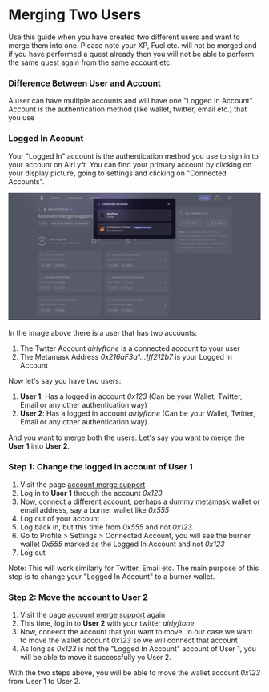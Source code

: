 # Merging Two Users

Use this guide when you have created two different users and want to merge them into one. Please note your XP, Fuel etc. will not be merged and if you have performed a quest already then you will not be able to perform the same quest again from the same account etc.

### Difference Between User and Account
A user can have multiple accounts and will have one "Logged In Account". Account is the authentication method (like wallet, twitter, email etc.) that you use 

### Logged In Account
Your "Logged In" account is the authentication method you use to sign in to your account on AirLyft. You can find your primary account by clicking on your display picture, going to settings and clicking on "Connected Accounts".

![Connected Accounts](../images/accountmerge1.png)

In the image above there is a user that has two accounts:
1. The Twtter Account _airlyftone_ is a connected account to your user
1. The Metamask Address _0x216aF3a1...1ff212b7_ is your Logged In Account

Now let's say you have two users:
1. **User 1**: Has a logged in account _0x123_ (Can be your Wallet, Twitter, Email or any other authentication way)
1. **User 2**: Has a logged in account _airlyftone_ (Can be your Wallet, Twitter, Email or any other authentication way)

And you want to merge both the users. Let's say you want to merge the **User 1** into **User 2**.

### Step 1: Change the logged in account of User 1
1. Visit the page [account merge support](https://airlyft.one/community/account-merge-support)
1. Log in to **User 1** through the account _0x123_
1. Now, connect a different account, perhaps a dummy metamask wallet or email address, say a burner wallet like _0x555_ 
1. Log out of your account
1. Log back in, but this time from _0x555_ and not _0x123_
1. Go to Profile > Settings > Connected Account, you will see the burner wallet _0x555_ marked as the Logged In Account and not _0x123_
1. Log out

Note: This will work similarly for Twitter, Email etc. The main purpose of this step is to change your "Logged In Account" to a burner wallet.

### Step 2: Move the account to User 2
1. Visit the page [account merge support](https://airlyft.one/community/account-merge-support) again
1. This time, log in to **User 2** with your twitter _airlyftone_
1. Now, coneect the account that you want to move. In our case we want to move the wallet account _0x123_ so we will connect that account
1. As long as _0x123_ is not the "Logged In Account" account of User 1, you will be able to move it successfully yo User 2.

With the two steps above, you will be able to move the wallet account _0x123_ from User 1 to User 2.
